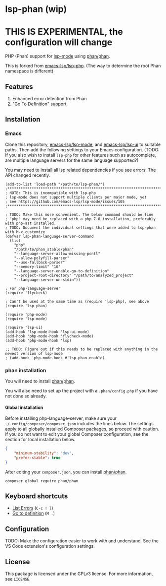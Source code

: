 # lsp-phan (wip)

# THIS IS EXPERIMENTAL, the configuration will change

PHP (Phan) support for [lsp-mode](https://github.com/emacs-lsp/lsp-mode) using [phan/phan](https://github.com/TysonAndre/lsp-phan#installation).

This is forked from [emacs-lsp/lsp-php](https://github.com/emacs-lsp/lsp-php). (The way to determine the root Phan namespace is different)

## Features

1. Enhanced error detection from Phan
2. "Go To Definition" support.

## Installation

### Emacs

Clone this repository, [emacs-lsp/lsp-mode](https://github.com/emacs-lsp/lsp-mode), and [emacs-lsp/lsp-ui](https://github.com/emacs-lsp/lsp-ui) to suitable paths. Then add the following settings to your Emacs configuration.
(TODO: If you also wish to install `lsp-php` for other features such as autocomplete, are multiple language servers for the same language supported?)

You may need to install all lsp related dependencies if you see errors. The API changed recently.

```emacs-lisp
(add-to-list 'load-path "/path/to/lsp-phan/")
;*******************************************************************************
; NOTE: This is incompatible with lsp-php
; lsp-mode does not support multiple clients per major mode, yet
; See https://github.com/emacs-lsp/lsp-mode/issues/105
;*******************************************************************************

; TODO: Make this more convenient. The below command should be fine
; "php" may need be replaced with a php 7.0 installation, preferably with php-ast installed.
; TODO: Document the individual settings that were added to lsp-phan with M-x customize
(defvar lsp-phan-language-server-command
  (list
	"php"
	"/path/to/phan_stable/phan"
	"--language-server-allow-missing-pcntl"
	"--allow-polyfill-parser"
	"--use-fallback-parser"
	"--memory-limit" "1G"
	"--language-server-enable-go-to-definition"
	"--project-root-directory" "/path/to/analyzed_project"
	"--language-server-on-stdin"))

; For php-language-server
(require 'flycheck)

; Can't be used at the same time as (require 'lsp-php), see above
(require 'lsp-phan)

(require 'php-mode)
(require 'lsp-mode)

(require 'lsp-ui)
(add-hook 'lsp-mode-hook 'lsp-ui-mode)
(add-hook 'php-mode-hook 'flycheck-mode)
(add-hook 'php-mode-hook 'lsp)

;; TODO: Figure out if this needs to be replaced with anything in the newest version of lsp-mode
; (add-hook 'php-mode-hook #'lsp-phan-enable)
```

### phan installation

You will need to install [phan/phan](https://github.com/phan/phan).

You will also need to set up the project with a `.phan/config.php` if you have not done so already.

#### Global installation

Before installing php-language-server, make sure your `~/.config/composer/composer.json` includes the lines below. The settings apply to all globally installed Composer packages, so proceed with caution. If you do not want to edit your global Composer configuration, see the section for local installation below.

```json
{
    "minimum-stability": "dev",
    "prefer-stable": true
}

```
After editing your `composer.json`, you can install [phan/phan](https://github.com/phan/phan).

```shell
composer global require phan/phan
```

## Keyboard shortcuts

- [List Errors](http://www.flycheck.org/en/latest/user/error-list.html) (`C-c ! l`)
- [Go to definition](https://github.com/emacs-lsp/lsp-mode#goto-definition) (`M .`)

## Configuration

TODO: Make the configuration easier to work with and understand.
See the VS Code extension's configuration settings.

## License

This package is licensed under the GPLv3 license. For more information, see `LICENSE`.
